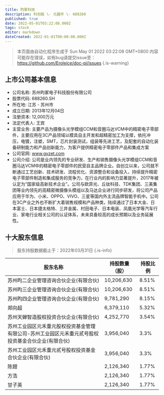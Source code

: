 ```yaml
---
title: 昀冢科技
description: 科创板 \- 元器件 \- 688260
published: true
date: 2022-05-01T03:22:08.000Z
tags: stock
editor: markdown
dateCreated: 2022-01-01T00:00:00.000Z
---
```


> 本页面由自动化程序生成于 Sun May 01 2022 03:22:08 GMT+0800
> 内容可能存在错误，如有bug请提交issue至：https://github.com/Eroleice/doc-pi/issues
{.is-warning}

## 上市公司基本信息
- 公司名称: 苏州昀冢电子科技股份有限公司
- 股票代码: 688260.SH
- 所在地: 江苏 - 苏州市
- 成立日期: 2013年12月04日
- 注册资本: 12,000万元
- 法定代表人: 王宾
- 主营业务: 主要产品为摄像头光学模组CCM和音圈马达VCM中的精密电子零部件，主要应用在3C产品领域以模具自主开发和超精密加工为支撑，依托冲压，电镀，注塑，SMT，芯片封装测试，组装等先进工艺，及配套的自动化装备研制能力和产品创新能力，为客户提供精密电子零部件产品和集成方案
- 公司官网: www.gyzet.com
- 公司介绍: 公司是业内领先的专业研发、生产和销售摄像头光学模组CCM和音圈马达VCM中的精密电子零部件的民营自主品牌企业。自创立以来，公司就不断通过工艺创新、技术研发、流程优化、资源整合和设备投入，持续提升精密电子零部件制造和集成服务的竞争力，在行业内的影响力显著提升，2017年被认定为“国家级高新技术企业”。公司与欧菲光、丘钛科技、TDK集团、三美集团等业内领先的高精密微摄像头模组以及马达企业进行同步研发，将公司产品应用于华为、小米、OPPO、VIVO、三星等国内外主流品牌智能手机中。公司在3C产业之外也不断扩大着销售规模和产品种类，陆续通过了日本大金、日本富士、日本捷太格特、三井金属、村田电子、日本电装、凤凰光学等汽车行业、家电行业相关公司的认证体系，未来具备较高的成长预期以及业务延展性。


## 十大股东信息
> 股东持股数据截止于：2022年03月31日
{.is-info}

| 股东名称 | 持股数量（股） | 持股比例 |
| --- | --- | --- |
| 苏州昀二企业管理咨询合伙企业(有限合伙) | 10,206,630 | 8.51% |
| 苏州昀三企业管理咨询合伙企业(有限合伙) | 10,206,630 | 8.51% |
| 苏州昀四企业管理咨询合伙企业(有限合伙) | 9,781,290 | 8.15% |
| 郑向超 | 6,379,110 | 5.32% |
| 苏州天蝉智造股权投资合伙企业(有限合伙) | 4,252,770 | 3.54% |
| 苏州工业园区元禾重元股权投资基金管理有限公司-苏州工业园区元禾重元贰号股权投资基金合伙企业(有限合伙) | 3,956,040 | 3.3% |
| 苏州工业园区元禾重元贰号股权投资基金合伙企业(有限合伙) | 3,956,040 | 3.3% |
| 陈翅 | 2,126,340 | 1.77% |
| 方浩 | 2,126,340 | 1.77% |
| 甘子英 | 2,126,340 | 1.77% |




